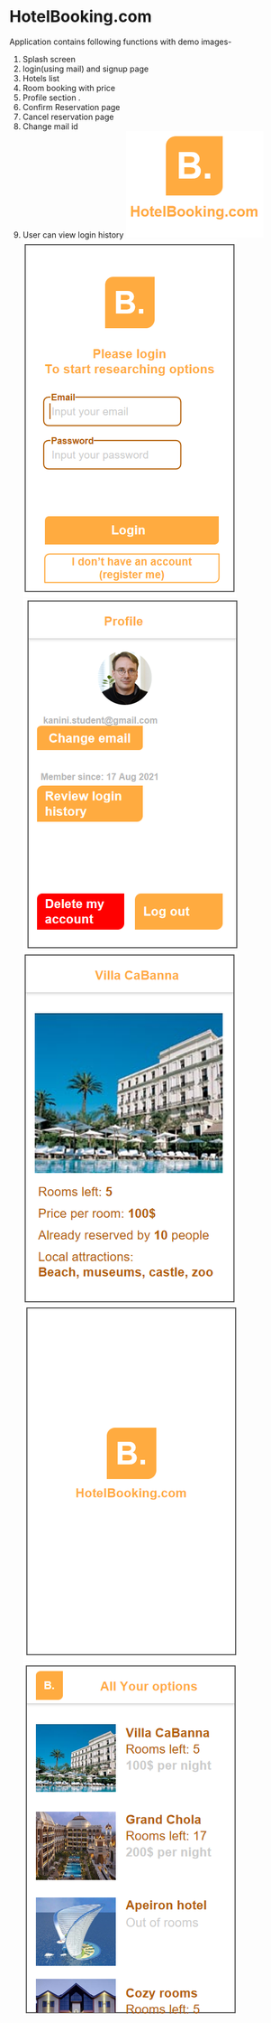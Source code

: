 # HotelBooking.com
Application contains following functions with demo images-
  1. Splash screen 
  2. login(using mail) and signup page
  3. Hotels list
  4. Room booking with price
  5. Profile section .
  6. Confirm Reservation page
  7. Cancel reservation page
  8. Change mail id
  9. User can view login history
![login page!](/images/logo1.png "San Juan Mountains")
![login page!](/images/1.png "San Juan Mountains")
![login page!](/images/2.png "San Juan Mountains")
![login page!](/images/3.png "San Juan Mountains")
![login page!](/images/4.png "San Juan Mountains")
![login page!](/images/5.png "San Juan Mountains")

